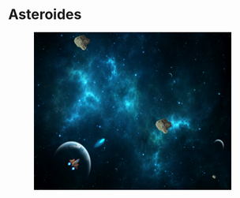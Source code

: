 # Asteroides
<p align="center">
  <img src="photo/photo_1.png" width="400" title="game_photo">
</p>

